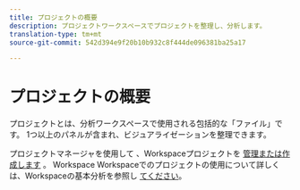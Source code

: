 ```yaml
---
title: プロジェクトの概要
description: プロジェクトワークスペースでプロジェクトを整理し、分析します。
translation-type: tm+mt
source-git-commit: 542d394e9f20b10b932c8f444de096381ba25a17

---
```



# プロジェクトの概要

プロジェクトとは、分析ワークスペースで使用される包括的な「ファイル」です。 1つ以上のパネルが含まれ、ビジュアライゼーションを整理できます。

プロジェクトマネージャを使用して [](manage.md) 、Workspaceプロジェクトを [管理または作成します](create.md) 。 Workspace Workspaceでのプロジェクトの使用について詳しくは、Workspaceの基本分析を参照し [てください](../../projects/workspace-basics.md)。
